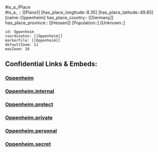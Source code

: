 ﻿---
location: [49.85,8.35] 
mapzoom: [7,12] 
mapmarker: city 
type: City
tags:
- geo/City


SpocWebEntityId: 33118
isDeleted: false
confidential: public

---
#is_a_/Place  
#is_a_ :: [[Place]] 
[has_place_longitude::8.35] 
[has_place_latitude::49.85] 
[name::Oppenheim] 
has_place_country:: [[Germany]]  
has_place_province:: [[Hessen]] 
[Population::] 
[Unknown::] 


```leaflet
id: Oppenheim
coordinates: [[Oppenheim]] 
markerFile: [[Oppenheim]] 
defaultZoom: 11 
maxZoom: 18
```


## Confidential Links & Embeds: 

### [Oppenheim](/_public/Earth/Continent/Europe/Europe~Central/Germany/Germany~West/Rheinland-Pfalz/counties~RP/Mainz-Bingen/cities~Mainz-Bingen/Rhein-Selz/City/Oppenheim.md) 

### [Oppenheim.internal](/_internal/Earth/Continent/Europe/Europe~Central/Germany/Germany~West/Rheinland-Pfalz/counties~RP/Mainz-Bingen/cities~Mainz-Bingen/Rhein-Selz/City/Oppenheim.internal.md) 

### [Oppenheim.protect](/_protect/Earth/Continent/Europe/Europe~Central/Germany/Germany~West/Rheinland-Pfalz/counties~RP/Mainz-Bingen/cities~Mainz-Bingen/Rhein-Selz/City/Oppenheim.protect.md) 

### [Oppenheim.private](/_private/Earth/Continent/Europe/Europe~Central/Germany/Germany~West/Rheinland-Pfalz/counties~RP/Mainz-Bingen/cities~Mainz-Bingen/Rhein-Selz/City/Oppenheim.private.md) 

### [Oppenheim.personal](/_personal/Earth/Continent/Europe/Europe~Central/Germany/Germany~West/Rheinland-Pfalz/counties~RP/Mainz-Bingen/cities~Mainz-Bingen/Rhein-Selz/City/Oppenheim.personal.md) 

### [Oppenheim.secret](/_secret/Earth/Continent/Europe/Europe~Central/Germany/Germany~West/Rheinland-Pfalz/counties~RP/Mainz-Bingen/cities~Mainz-Bingen/Rhein-Selz/City/Oppenheim.secret.md) 
